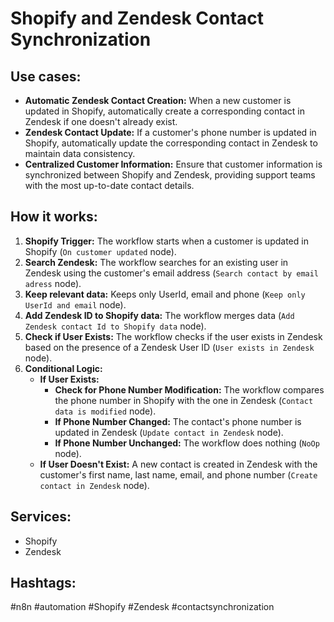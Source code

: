 # Shopify and Zendesk Contact Synchronization

## Use cases:

*   **Automatic Zendesk Contact Creation:** When a new customer is updated in Shopify, automatically create a corresponding contact in Zendesk if one doesn't already exist.
*   **Zendesk Contact Update:** If a customer's phone number is updated in Shopify, automatically update the corresponding contact in Zendesk to maintain data consistency.
*   **Centralized Customer Information:** Ensure that customer information is synchronized between Shopify and Zendesk, providing support teams with the most up-to-date contact details.

## How it works:

1.  **Shopify Trigger:** The workflow starts when a customer is updated in Shopify (`On customer updated` node).
2.  **Search Zendesk:** The workflow searches for an existing user in Zendesk using the customer's email address (`Search contact by email adress` node).
3.  **Keep relevant data:** Keeps only UserId, email and phone (`Keep only UserId and email` node).
4.  **Add Zendesk ID to Shopify data:** The workflow merges data (`Add Zendesk contact Id to Shopify data` node).
5.  **Check if User Exists:** The workflow checks if the user exists in Zendesk based on the presence of a Zendesk User ID (`User exists in Zendesk` node).
6.  **Conditional Logic:**
    *   **If User Exists:**
        *   **Check for Phone Number Modification:** The workflow compares the phone number in Shopify with the one in Zendesk (`Contact data is modified` node).
        *   **If Phone Number Changed:** The contact's phone number is updated in Zendesk (`Update contact in Zendesk` node).
        *   **If Phone Number Unchanged:** The workflow does nothing (`NoOp` node).
    *   **If User Doesn't Exist:** A new contact is created in Zendesk with the customer's first name, last name, email, and phone number (`Create contact in Zendesk` node).

## Services:

*   Shopify
*   Zendesk

## Hashtags:

#n8n #automation #Shopify #Zendesk #contactsynchronization
